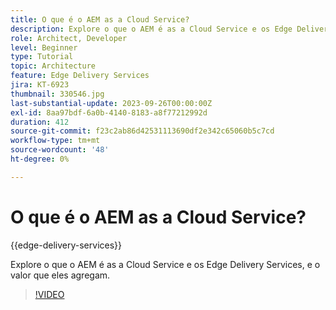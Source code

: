 ```yaml
---
title: O que é o AEM as a Cloud Service?
description: Explore o que o AEM é as a Cloud Service e os Edge Delivery Services, e o valor que eles agregam.
role: Architect, Developer
level: Beginner
type: Tutorial
topic: Architecture
feature: Edge Delivery Services
jira: KT-6923
thumbnail: 330546.jpg
last-substantial-update: 2023-09-26T00:00:00Z
exl-id: 8aa97bdf-6a0b-4140-8183-a8f77212992d
duration: 412
source-git-commit: f23c2ab86d42531113690df2e342c65060b5c7cd
workflow-type: tm+mt
source-wordcount: '48'
ht-degree: 0%

---
```


# O que é o AEM as a Cloud Service?

{{edge-delivery-services}}

Explore o que o AEM é as a Cloud Service e os Edge Delivery Services, e o valor que eles agregam.

>[!VIDEO](https://video.tv.adobe.com/v/330546?quality=12&learn=on)
